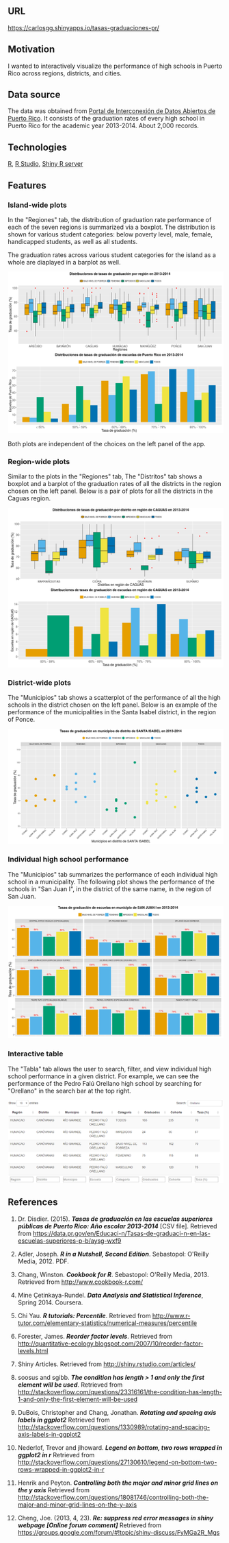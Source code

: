 ## URL
https://carlosgg.shinyapps.io/tasas-graduaciones-pr/

## Motivation
I wanted to interactively visualize the performance of high schools in Puerto Rico across regions, districts, and cities.

## Data source
The data was obtained from [Portal de Interconexión de Datos Abiertos de Puerto Rico](https://data.pr.gov/en/Educaci-n/Tasas-de-graduaci-n-en-las-escuelas-superiores-p-b/aysg-wxf9).
It consists of the graduation rates of every high school in Puerto Rico for the academic year 2013-2014. About 2,000 records.

## Technologies

[R](https://leanpub.com/rprogramming), [R Studio](https://www.rstudio.com/), [Shiny R server](http://shiny.rstudio.com/articles/)

## Features

### Island-wide plots
In the "Regiones" tab, the distribution of graduation rate performance of each of the seven regions is summarized via a boxplot.
The distribution is shown for various student categories: below poverty level, male, female, handicapped students, as well as all students.

The graduation rates across various student categories for the island as a whole are diaplayed in a barplot as well.

![Alt](docs_images/regiones.PNG?raw=true "Island-wide plots")

Both plots are independent of the choices on the left panel of the app.

### Region-wide plots
Similar to the plots in the "Regiones" tab, The "Distritos" tab shows a boxplot and a barplot 
of the graduation rates of all the districts in the region chosen on the left panel. Below is a pair of
plots for all the districts in the Caguas region.

![Alt](docs_images/distritos.PNG?raw=true "Caguas reagion plots")

### District-wide plots
The "Municipios" tab shows a scatterplot of the performance of all the high schools in the district chosen on the left panel.
Below is an example of the performance of the municipalities in the Santa Isabel district, in the region of Ponce.

![Alt](docs_images/municipios.PNG?raw=true "Santa Isabel district")

### Individual high school performance
The "Municipios" tab summarizes the performance of each individual high school in a municipality. The following plot 
shows the performance of the schools in "San Juan I", in the district of the same name, in the region of San Juan.

![Alt](docs_images/escuelas.PNG?raw=true "Individual high schools in San Juan I")

### Interactive table
The "Tabla" tab allows the user to search, filter, and view individual high school performance in a given district. 
For example, we can see the performance of the Pedro Falú Orellano high school by searching for "Orellano" in the 
search bar at the top right.

![Alt](docs_images/tabla_1.PNG?raw=true "Searchable table")

## References
1. Dr. Disdier. (2015). ***Tasas de graduación en las escuelas superiores públicas de Puerto Rico: Año escolar 2013-2014*** [CSV file]. Retrieved from https://data.pr.gov/en/Educaci-n/Tasas-de-graduaci-n-en-las-escuelas-superiores-p-b/aysg-wxf9

2. Adler, Joseph. ***R in a Nutshell, Second Edition***. Sebastopol: O'Reilly Media, 2012. PDF.

3. Chang, Winston. ***Cookbook for R***. Sebastopol: O'Reilly Media, 2013. Retrieved from http://www.cookbook-r.com/

4. Mine Çetinkaya-Rundel. ***Data Analysis and Statistical Inference***, Spring 2014. Coursera.

5. Chi Yau. ***R tutorials: Percentile***. Retrieved from http://www.r-tutor.com/elementary-statistics/numerical-measures/percentile

6. Forester, James. ***Reorder factor levels***. Retrieved from http://quantitative-ecology.blogspot.com/2007/10/reorder-factor-levels.html

7. Shiny Articles. Retrieved from http://shiny.rstudio.com/articles/

8. soosus and sgibb. ***The condition has length > 1 and only the first element will be used***. Retrieved from http://stackoverflow.com/questions/23316161/the-condition-has-length-1-and-only-the-first-element-will-be-used

9. DuBois, Christopher and Chang, Jonathan. ***Rotating and spacing axis labels in ggplot2*** Retrieved from http://stackoverflow.com/questions/1330989/rotating-and-spacing-axis-labels-in-ggplot2

10. Nederlof, Trevor and jlhoward. ***Legend on bottom, two rows wrapped in ggplot2 in r*** Retrieved from http://stackoverflow.com/questions/27130610/legend-on-bottom-two-rows-wrapped-in-ggplot2-in-r

11. Henrik and Peyton. ***Controlling both the major and minor grid lines on the y axis*** Retrieved from http://stackoverflow.com/questions/18081746/controlling-both-the-major-and-minor-grid-lines-on-the-y-axis

12. Cheng, Joe. (2013, 4, 23). ***Re: suppress red error messages in shiny webpage [Online forum comment]*** Retrieved from https://groups.google.com/forum/#!topic/shiny-discuss/FyMGa2R_Mgs
